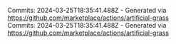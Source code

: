 Commits: 2024-03-25T18:35:41.488Z - Generated via https://github.com/marketplace/actions/artificial-grass
<br>
Commits: 2024-03-25T18:35:41.488Z - Generated via https://github.com/marketplace/actions/artificial-grass
<br>
